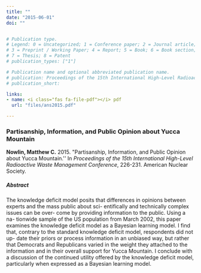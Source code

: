 ```yaml
---
title: ""
date: "2015-06-01"
doi: ""


# Publication type.
# Legend: 0 = Uncategorized; 1 = Conference paper; 2 = Journal article;
# 3 = Preprint / Working Paper; 4 = Report; 5 = Book; 6 = Book section;
# 7 = Thesis; 8 = Patent
# publication_types: ["1"]

# Publication name and optional abbreviated publication name.
# publication: Proceedings of the 15th International High-Level Radioactive Waste Management Conference
# publication_short: 

links:
- name: <i class="fas fa-file-pdf"></i> pdf
  url: "files/ans2015.pdf"

---
```


### Partisanship, Information, and Public Opinion about Yucca Mountain 

**Nowlin, Matthew C.** 2015. "Partisanship, Information, and Public Opinion about Yucca Mountain.'' In _Proceedings of the 15th International High-Level Radioactive Waste Management Conference_, 226-231. American Nuclear Society.

##### Abstract 
The knowledge deficit model posits that differences in opinions between experts and the mass public about sci- entifically and technically complex issues can be over- come by providing information to the public. Using a na- tionwide sample of the US population from March 2002, this paper examines the knowledge deficit model as a Bayesian learning model. I find that, contrary to the standard knowledge deficit model, respondents did not up- date their priors or process information in an unbiased way, but rather that Democrats and Republicans varied in the weight they attached to the information and in their overall support for Yucca Mountain. I conclude with a discussion of the continued utility offered by the knowledge deficit model, particularly when expressed as a Bayesian learning model.

